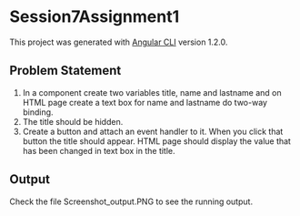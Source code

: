 # Session7Assignment1

This project was generated with [Angular CLI](https://github.com/angular/angular-cli) version 1.2.0.

## Problem Statement
1. In a component create two variables title, name and lastname and on HTML page
create a text box for name and lastname do two-way binding.
2. The title should be hidden.
3. Create a button and attach an event handler to it. When you click that button the
title should appear. HTML page should display the value that has been changed in
text box in the title.

## Output
Check the file Screenshot_output.PNG to see the running output.
